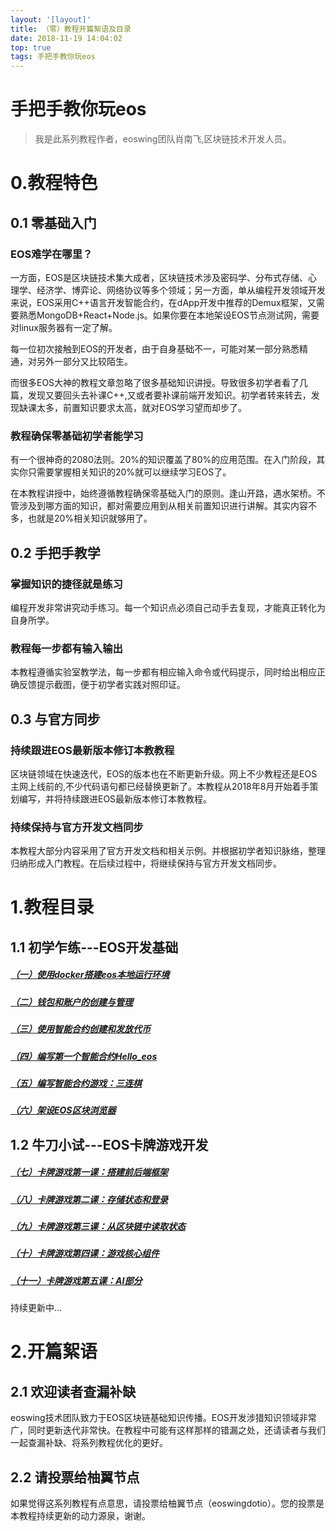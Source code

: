 ```yaml
---
layout: '[layout]'
title: （零）教程开篇絮语及目录
date: 2018-11-19 14:04:02
top: true
tags: 手把手教你玩eos
---
```


# 手把手教你玩eos
> 我是此系列教程作者，eoswing团队肖南飞,区块链技术开发人员。

# 0.教程特色
## 0.1 零基础入门
### EOS难学在哪里？

一方面，EOS是区块链技术集大成者，区块链技术涉及密码学、分布式存储、心理学、经济学、博弈论、网络协议等多个领域；另一方面，单从编程开发领域开发来说，EOS采用C++语言开发智能合约，在dApp开发中推荐的Demux框架，又需要熟悉MongoDB+React+Node.js。如果你要在本地架设EOS节点测试网，需要对linux服务器有一定了解。

每一位初次接触到EOS的开发者，由于自身基础不一，可能对某一部分熟悉精通，对另外一部分又比较陌生。

而很多EOS大神的教程文章忽略了很多基础知识讲授。导致很多初学者看了几篇，发现又要回头去补课C++,又或者要补课前端开发知识。初学者转来转去，发现缺课太多，前置知识要求太高，就对EOS学习望而却步了。

### 教程确保零基础初学者能学习

有一个很神奇的2080法则。20%的知识覆盖了80%的应用范围。在入门阶段，其实你只需要掌握相关知识的20%就可以继续学习EOS了。

在本教程讲授中，始终遵循教程确保零基础入门的原则。逢山开路，遇水架桥。不管涉及到哪方面的知识，都对需要应用到从相关前置知识进行讲解。其实内容不多，也就是20%相关知识就够用了。

## 0.2 手把手教学
### 掌握知识的捷径就是练习
编程开发非常讲究动手练习。每一个知识点必须自己动手去复现，才能真正转化为自身所学。

### 教程每一步都有输入输出
本教程遵循实验室教学法，每一步都有相应输入命令或代码提示，同时给出相应正确反馈提示截图，便于初学者实践对照印证。


## 0.3 与官方同步
### 持续跟进EOS最新版本修订本教教程
区块链领域在快速迭代，EOS的版本也在不断更新升级。网上不少教程还是EOS主网上线前的,不少代码语句都已经替换更新了。本教程从2018年8月开始着手策划编写，并将持续跟进EOS最新版本修订本教教程。

### 持续保持与官方开发文档同步
本教程大部分内容采用了官方开发文档和相关示例。并根据初学者知识脉络，整理归纳形成入门教程。在后续过程中，将继续保持与官方开发文档同步。

# 1.教程目录
## 1.1 初学乍练---EOS开发基础

##### <a href="https://blog.eoswing.io/2018/09/10/eos-tutorial-01/" target="_blank">（一）使用docker搭建eos本地运行环境</a>
##### <a href="https://blog.eoswing.io/2018/09/13/eos-tutorial-02/" target="_blank">（二）钱包和账户的创建与管理</a>
##### <a href="https://blog.eoswing.io/2018/09/27/eos-tutorial-03/" target="_blank">（三）使用智能合约创建和发放代币</a>
##### <a href="https://blog.eoswing.io/2018/10/08/eos-tutorial-04/" target="_blank">（四）编写第一个智能合约Hello_eos</a>
##### <a href="https://blog.eoswing.io/2018/10/15/eos-tutorial-05/" target="_blank">（五）编写智能合约游戏：三连棋</a>
##### <a href="https://blog.eoswing.io/2018/10/23/eos-tutorial-06/" target="_blank">（六）架设EOS区块浏览器</a>

## 1.2 牛刀小试---EOS卡牌游戏开发

##### <a href="https://blog.eoswing.io/2018/10/29/eos-tutorial-07/" target="_blank">（七）卡牌游戏第一课：搭建前后端框架</a>

##### <a href="https://blog.eoswing.io/2018/11/05/eos-tutorial-08/" target="_blank">（八）卡牌游戏第二课：存储状态和登录</a>

##### <a href="https://blog.eoswing.io/2018/11/12/eos-tutorial-09/" target="_blank">（九）卡牌游戏第三课：从区块链中读取状态</a>

##### <a href="https://blog.eoswing.io/2018/11/19/eos-tutorial-10/" target="_blank">（十）卡牌游戏第四课：游戏核心组件</a>

##### <a href="https://blog.eoswing.io/2018/11/26/eos-tutorial-11/" target="_blank">（十一）卡牌游戏第五课：AI部分</a>

持续更新中...

# 2.开篇絮语
## 2.1 欢迎读者查漏补缺
eoswing技术团队致力于EOS区块链基础知识传播。EOS开发涉猎知识领域非常广，同时更新迭代非常快。在教程中可能有这样那样的错漏之处，还请读者与我们一起查漏补缺、将系列教程优化的更好。

## 2.2 请投票给柚翼节点
如果觉得这系列教程有点意思，请投票给柚翼节点（eoswingdotio）。您的投票是本教程持续更新的动力源泉，谢谢。
